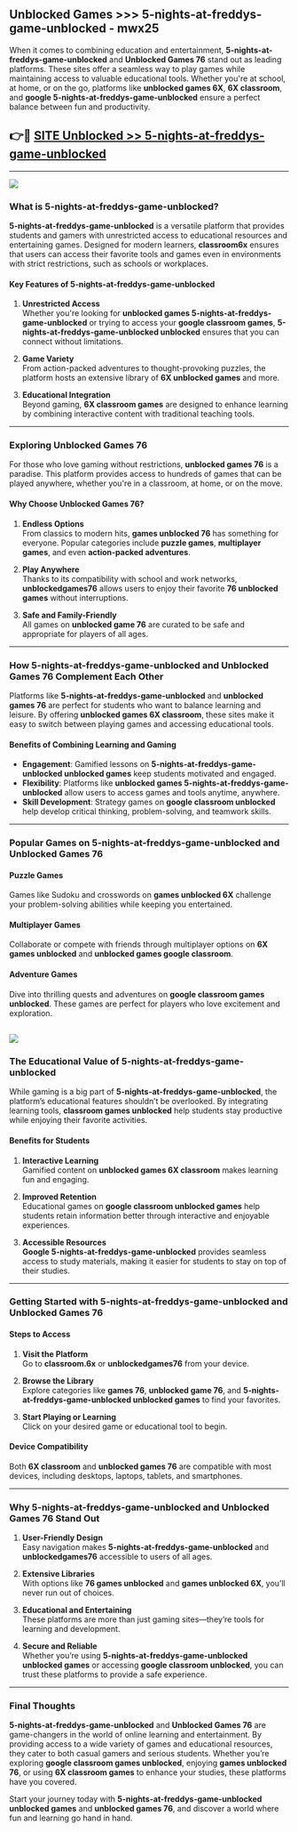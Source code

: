 ## Unblocked Games >>> 5-nights-at-freddys-game-unblocked - mwx25 

When it comes to combining education and entertainment, **5-nights-at-freddys-game-unblocked** and **Unblocked Games 76** stand out as leading platforms. These sites offer a seamless way to play games while maintaining access to valuable educational tools. Whether you're at school, at home, or on the go, platforms like **unblocked games 6X**, **6X classroom**, and **google 5-nights-at-freddys-game-unblocked** ensure a perfect balance between fun and productivity.
## 👉🔴 [SITE Unblocked >> 5-nights-at-freddys-game-unblocked](http://unblockedgames.edu.pl?title=5-nights-at-freddys-game-unblocked&ref=24J)
---
<a href="http://unblockedgames.edu.pl?title=5-nights-at-freddys-game-unblocked&ref=24J/"><img src="https://github.com/user-attachments/assets/438f12ca-57a4-47a3-8ead-c64da593a1e5"/></a>
### What is 5-nights-at-freddys-game-unblocked?  

**5-nights-at-freddys-game-unblocked** is a versatile platform that provides students and gamers with unrestricted access to educational resources and entertaining games. Designed for modern learners, **classroom6x** ensures that users can access their favorite tools and games even in environments with strict restrictions, such as schools or workplaces.  

#### Key Features of 5-nights-at-freddys-game-unblocked  

1. **Unrestricted Access**  
   Whether you're looking for **unblocked games 5-nights-at-freddys-game-unblocked** or trying to access your **google classroom games**, **5-nights-at-freddys-game-unblocked unblocked** ensures that you can connect without limitations.  

2. **Game Variety**  
   From action-packed adventures to thought-provoking puzzles, the platform hosts an extensive library of **6X unblocked games** and more.  

3. **Educational Integration**  
   Beyond gaming, **6X classroom games** are designed to enhance learning by combining interactive content with traditional teaching tools.  



---

### Exploring Unblocked Games 76  

For those who love gaming without restrictions, **unblocked games 76** is a paradise. This platform provides access to hundreds of games that can be played anywhere, whether you're in a classroom, at home, or on the move.  

#### Why Choose Unblocked Games 76?  

1. **Endless Options**  
   From classics to modern hits, **games unblocked 76** has something for everyone. Popular categories include **puzzle games**, **multiplayer games**, and even **action-packed adventures**.  

2. **Play Anywhere**  
   Thanks to its compatibility with school and work networks, **unblockedgames76** allows users to enjoy their favorite **76 unblocked games** without interruptions.  

3. **Safe and Family-Friendly**  
   All games on **unblocked game 76** are curated to be safe and appropriate for players of all ages.  

---

### How 5-nights-at-freddys-game-unblocked and Unblocked Games 76 Complement Each Other  

Platforms like **5-nights-at-freddys-game-unblocked** and **unblocked games 76** are perfect for students who want to balance learning and leisure. By offering **unblocked games 6X classroom**, these sites make it easy to switch between playing games and accessing educational tools.  

#### Benefits of Combining Learning and Gaming  

- **Engagement**: Gamified lessons on **5-nights-at-freddys-game-unblocked unblocked games** keep students motivated and engaged.  
- **Flexibility**: Platforms like **unblocked games 5-nights-at-freddys-game-unblocked** allow users to access games and tools anytime, anywhere.  
- **Skill Development**: Strategy games on **google classroom unblocked** help develop critical thinking, problem-solving, and teamwork skills.  

---

### Popular Games on 5-nights-at-freddys-game-unblocked and Unblocked Games 76  

#### Puzzle Games  

Games like Sudoku and crosswords on **games unblocked 6X** challenge your problem-solving abilities while keeping you entertained.  

#### Multiplayer Games  

Collaborate or compete with friends through multiplayer options on **6X games unblocked** and **unblocked games google classroom**.  

#### Adventure Games  

Dive into thrilling quests and adventures on **google classroom games unblocked**. These games are perfect for players who love excitement and exploration.  

<a href="http://download.freeplayer.one?title=5-nights-at-freddys-game-unblocked&ref=23D/"><img src="https://github.com/user-attachments/assets/fe0c3e91-c8e1-489c-acf0-e2f614c12fb8"/></a>
---

### The Educational Value of 5-nights-at-freddys-game-unblocked  

While gaming is a big part of **5-nights-at-freddys-game-unblocked**, the platform’s educational features shouldn’t be overlooked. By integrating learning tools, **classroom games unblocked** help students stay productive while enjoying their favorite activities.  

#### Benefits for Students  

1. **Interactive Learning**  
   Gamified content on **unblocked games 6X classroom** makes learning fun and engaging.  

2. **Improved Retention**  
   Educational games on **google classroom unblocked games** help students retain information better through interactive and enjoyable experiences.  

3. **Accessible Resources**  
   **Google 5-nights-at-freddys-game-unblocked** provides seamless access to study materials, making it easier for students to stay on top of their studies.  

---

### Getting Started with 5-nights-at-freddys-game-unblocked and Unblocked Games 76  

#### Steps to Access  

1. **Visit the Platform**  
   Go to **classroom.6x** or **unblockedgames76** from your device.  

2. **Browse the Library**  
   Explore categories like **games 76**, **unblocked game 76**, and **5-nights-at-freddys-game-unblocked unblocked games** to find your favorites.  

3. **Start Playing or Learning**  
   Click on your desired game or educational tool to begin.  

#### Device Compatibility  

Both **6X classroom** and **unblocked games 76** are compatible with most devices, including desktops, laptops, tablets, and smartphones.  

---

### Why 5-nights-at-freddys-game-unblocked and Unblocked Games 76 Stand Out  

1. **User-Friendly Design**  
   Easy navigation makes **5-nights-at-freddys-game-unblocked** and **unblockedgames76** accessible to users of all ages.  

2. **Extensive Libraries**  
   With options like **76 games unblocked** and **games unblocked 6X**, you’ll never run out of choices.  

3. **Educational and Entertaining**  
   These platforms are more than just gaming sites—they’re tools for learning and development.  

4. **Secure and Reliable**  
   Whether you’re using **5-nights-at-freddys-game-unblocked unblocked games** or accessing **google classroom unblocked**, you can trust these platforms to provide a safe experience.  

---

### Final Thoughts  

**5-nights-at-freddys-game-unblocked** and **Unblocked Games 76** are game-changers in the world of online learning and entertainment. By providing access to a wide variety of games and educational resources, they cater to both casual gamers and serious students. Whether you’re exploring **google classroom games unblocked**, enjoying **games unblocked 76**, or using **6X classroom games** to enhance your studies, these platforms have you covered.  

Start your journey today with **5-nights-at-freddys-game-unblocked unblocked games** and **unblocked games 76**, and discover a world where fun and learning go hand in hand.  